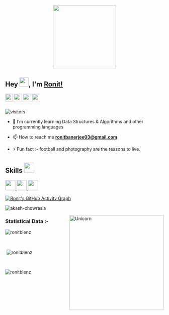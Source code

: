 <p align="center">
  <img src="https://github.com/thompsonemerson/thompsonemerson/raw/master/cover-thompson.png" height="200"/>
</p>

## Hey <img src="https://github.com/TheDudeThatCode/TheDudeThatCode/blob/master/Assets/Hi.gif" width="29px">, I'm [Ronit!](https://github.com/ronitblenz) 

<a href="https://www.linkedin.com/in/ronitbanerjee/">
  <img align="left" width="24px" src="https://cdn.jsdelivr.net/npm/simple-icons@v3/icons/linkedin.svg"  />
</a>
<a href="https://twitter.com/ronitblenz">
  <img align="left" width="26px" src="https://cdn.jsdelivr.net/npm/simple-icons@v3/icons/twitter.svg" />
</a>
<a href="mailto:ronitbanerjee03@gmail.com">
  <img align="left" width="26px" src="https://cdn.jsdelivr.net/npm/simple-icons@v3/icons/gmail.svg" />
</a>
<a href="https://www.instagram.com/ronitblenz/">
  <img align="left" width="26px" src="https://cdn.jsdelivr.net/npm/simple-icons@v3/icons/instagram.svg" />
</a>

<br />
<br />

![visitors](https://visitor-badge.laobi.icu/badge?page_id=ronitblenz.ronitblenz)

- 🌱 I’m currently learning Data Structures & Algorithms and other programming languages

- 📫 How to reach me **ronitbanerjee03@gmail.com**

- ⚡ Fun fact :- football and photography are the reasons to live.

<h2> Skills <img src = "https://media2.giphy.com/media/QssGEmpkyEOhBCb7e1/giphy.gif?cid=ecf05e47a0n3gi1bfqntqmob8g9aid1oyj2wr3ds3mg700bl&rid=giphy.gif" width = 32px> </h2>

<a href= https://www.geeksforgeeks.org/c-programming-language/> <img width ='32px' src ='https://raw.githubusercontent.com/rahulbanerjee26/githubAboutMeGenerator/main/icons/c.svg'> </a>
<a href= https://www.geeksforgeeks.org/c-plus-plus/> <img width ='32px' src ='https://raw.githubusercontent.com/rahulbanerjee26/githubAboutMeGenerator/main/icons/cpp.svg'> </a>
<a href= https://www.geeksforgeeks.org/java/> <img width ='32px' src ='https://raw.githubusercontent.com/rahulbanerjee26/githubAboutMeGenerator/main/icons/java.svg'> </a>


[![Ronit's GitHub Activity Graph](https://activity-graph.herokuapp.com/graph?username=ronitblenz&theme=tokyonight)](https://git.io/praveenscience)

<p align="left"> <img src="https://komarev.com/ghpvc/?username=akash-chowrasia&label=Profile%20views&color=0e75b6&style=flat" alt="akash-chowrasia" /> </p>
<img align="right" width=300px alt="Unicorn" src="https://media.giphy.com/media/3ohs4BSacFKI7A717y/giphy.gif" />

<h3>Statistical Data :-</h3>
<p><img align="center"
    src="https://github-readme-stats.vercel.app/api/top-langs?username=ronitblenz&show_icons=true&locale=en&layout=compact"
    alt="ronitblenz" /></p>

<br>

<p>&nbsp;<img align="center" src="https://github-readme-stats.vercel.app/api?username=ronitblenz&show_icons=true&locale=en"
    alt="ronitblenz" /></p>

<br>

<p><img align="center" src="https://github-readme-streak-stats.herokuapp.com/?user=ronitblenz&" alt="ronitblenz" /></p>

<br>

